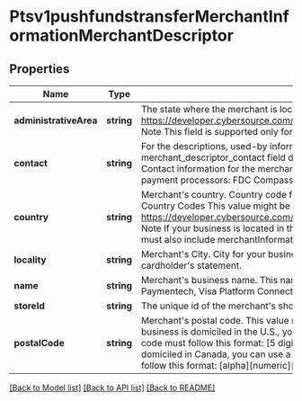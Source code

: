 # Ptsv1pushfundstransferMerchantInformationMerchantDescriptor

## Properties
Name | Type | Description | Notes
------------ | ------------- | ------------- | -------------
**administrativeArea** | **string** | The state where the merchant is located.  See https://developer.cybersource.com/library/documentation/sbc/quickref/states_and_provinces.pdf  Note This field is supported only for businesses located in the U.S. or Canada. | [optional] 
**contact** | **string** | For the descriptions, used-by information, data types, and lengths for these fields, see merchant_descriptor_contact field description in Credit Card Services Using the SCMP API.--&gt; Contact information for the merchant.  Note These are the maximum data lengths for the following payment processors:  FDC Compass (13) Chase Paymentech (13). | [optional] 
**country** | **string** | Merchant&#39;s country.  Country code for your business location. Use the ISO Standard Alpha Country Codes This value might be displayed on the cardholder&#39;s statement.  See https://developer.cybersource.com/library/documentation/sbc/quickref/countries_alpha_list.pdf  Note If your business is located in the U.S. or Canada and you include this field in a request, you must also include merchantInformation.merchantDescriptor.administrativeArea. | [optional] 
**locality** | **string** | Merchant&#39;s City.  City for your business location. This value might be displayed on the cardholder&#39;s statement. | [optional] 
**name** | **string** | Merchant&#39;s business name. This name is displayed on the cardholder&#39;s statement.  Chase Paymentech, Visa Platform Connect: length 22 | [optional] 
**storeId** | **string** | The unique id of the merchant&#39;s shop which assigned by the merchant. | [optional] 
**postalCode** | **string** | Merchant&#39;s postal code. This value might be displayed on the cardholder&#39;s statement.  If your business is domiciled in the U.S., you can use a 5-digit or 9-digit postal code. A 9-digit postal code must follow this format: [5 digits][dash][4 digits] Example: 12345-6789  If your business is domiciled in Canada, you can use a 6-digit or 9-digit postal code. A 6-digit postal code must follow this format: [alpha][numeric][alpha][space] [numeric][alpha][numeric] Example: A1B 2C3 | [optional] 

[[Back to Model list]](../README.md#documentation-for-models) [[Back to API list]](../README.md#documentation-for-api-endpoints) [[Back to README]](../README.md)


